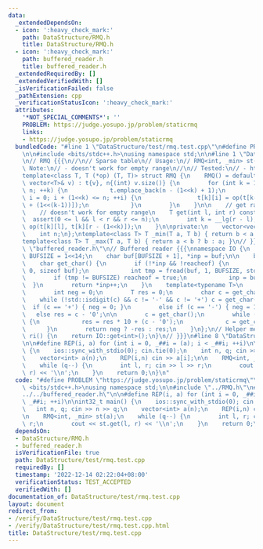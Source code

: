 ```yaml
---
data:
  _extendedDependsOn:
  - icon: ':heavy_check_mark:'
    path: DataStructure/RMQ.h
    title: DataStructure/RMQ.h
  - icon: ':heavy_check_mark:'
    path: buffered_reader.h
    title: buffered_reader.h
  _extendedRequiredBy: []
  _extendedVerifiedWith: []
  _isVerificationFailed: false
  _pathExtension: cpp
  _verificationStatusIcon: ':heavy_check_mark:'
  attributes:
    '*NOT_SPECIAL_COMMENTS*': ''
    PROBLEM: https://judge.yosupo.jp/problem/staticrmq
    links:
    - https://judge.yosupo.jp/problem/staticrmq
  bundledCode: "#line 1 \"DataStructure/test/rmq.test.cpp\"\n#define PROBLEM \"https://judge.yosupo.jp/problem/staticrmq\"\
    \n\n#include <bits/stdc++.h>\nusing namespace std;\n\n#line 1 \"DataStructure/RMQ.h\"\
    \n// RMQ {{{\n//\n// Sparse table\n// Usage:\n// RMQ<int, _min> st(v);\n//\n//\
    \ Note:\n// - doesn't work for empty range\n//\n// Tested:\n// - https://judge.yosupo.jp/problem/staticrmq\n\
    template<class T, T (*op) (T, T)> struct RMQ {\n    RMQ() = default;\n    RMQ(const\
    \ vector<T>& v) : t{v}, n{(int) v.size()} {\n        for (int k = 1; (1<<k) <=\
    \ n; ++k) {\n            t.emplace_back(n - (1<<k) + 1);\n            for (int\
    \ i = 0; i + (1<<k) <= n; ++i) {\n                t[k][i] = op(t[k-1][i], t[k-1][i\
    \ + (1<<(k-1))]);\n            }\n        }\n    }\n\n    // get range [l, r-1]\n\
    \    // doesn't work for empty range\n    T get(int l, int r) const {\n      \
    \  assert(0 <= l && l < r && r <= n);\n        int k = __lg(r - l);\n        return\
    \ op(t[k][l], t[k][r - (1<<k)]);\n    }\n\nprivate:\n    vector<vector<T>> t;\n\
    \    int n;\n};\ntemplate<class T> T _min(T a, T b) { return b < a ? b : a; }\n\
    template<class T> T _max(T a, T b) { return a < b ? b : a; }\n// }}}\n#line 1\
    \ \"buffered_reader.h\"\n// Buffered reader {{{\nnamespace IO {\n    const int\
    \ BUFSIZE = 1<<14;\n    char buf[BUFSIZE + 1], *inp = buf;\n\n    bool reacheof;\n\
    \    char get_char() {\n        if (!*inp && !reacheof) {\n            memset(buf,\
    \ 0, sizeof buf);\n            int tmp = fread(buf, 1, BUFSIZE, stdin);\n    \
    \        if (tmp != BUFSIZE) reacheof = true;\n            inp = buf;\n      \
    \  }\n        return *inp++;\n    }\n    template<typename T>\n    T get() {\n\
    \        int neg = 0;\n        T res = 0;\n        char c = get_char();\n    \
    \    while (!std::isdigit(c) && c != '-' && c != '+') c = get_char();\n      \
    \  if (c == '+') { neg = 0; }\n        else if (c == '-') { neg = 1; }\n     \
    \   else res = c - '0';\n\n        c = get_char();\n        while (std::isdigit(c))\
    \ {\n            res = res * 10 + (c - '0');\n            c = get_char();\n  \
    \      }\n        return neg ? -res : res;\n    }\n};\n// Helper methods\nint\
    \ ri() {\n    return IO::get<int>();\n}\n// }}}\n#line 8 \"DataStructure/test/rmq.test.cpp\"\
    \n\n#define REP(i, a) for (int i = 0, _##i = (a); i < _##i; ++i)\n\nint32_t main()\
    \ {\n    ios::sync_with_stdio(0); cin.tie(0);\n    int n, q; cin >> n >> q;\n\
    \    vector<int> a(n);\n    REP(i,n) cin >> a[i];\n\n    RMQ<int, _min> st(a);\n\
    \    while (q--) {\n        int l, r; cin >> l >> r;\n        cout << st.get(l,\
    \ r) << '\\n';\n    }\n    return 0;\n}\n"
  code: "#define PROBLEM \"https://judge.yosupo.jp/problem/staticrmq\"\n\n#include\
    \ <bits/stdc++.h>\nusing namespace std;\n\n#include \"../RMQ.h\"\n#include \"\
    ../../buffered_reader.h\"\n\n#define REP(i, a) for (int i = 0, _##i = (a); i <\
    \ _##i; ++i)\n\nint32_t main() {\n    ios::sync_with_stdio(0); cin.tie(0);\n \
    \   int n, q; cin >> n >> q;\n    vector<int> a(n);\n    REP(i,n) cin >> a[i];\n\
    \n    RMQ<int, _min> st(a);\n    while (q--) {\n        int l, r; cin >> l >>\
    \ r;\n        cout << st.get(l, r) << '\\n';\n    }\n    return 0;\n}\n"
  dependsOn:
  - DataStructure/RMQ.h
  - buffered_reader.h
  isVerificationFile: true
  path: DataStructure/test/rmq.test.cpp
  requiredBy: []
  timestamp: '2022-12-14 02:22:04+08:00'
  verificationStatus: TEST_ACCEPTED
  verifiedWith: []
documentation_of: DataStructure/test/rmq.test.cpp
layout: document
redirect_from:
- /verify/DataStructure/test/rmq.test.cpp
- /verify/DataStructure/test/rmq.test.cpp.html
title: DataStructure/test/rmq.test.cpp
---
```

